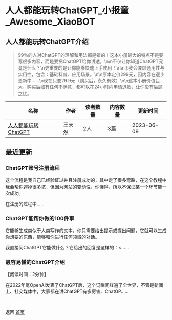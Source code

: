 # 人人都能玩转ChatGPT_小报童_Awesome_XiaoBOT

## 人人都能玩转ChatGPT介绍
> 99%的人对ChatGPT的理解和用法都是错的！这本小册最大的特点不是要写很多内容，而是要把ChatGPT给你讲透。\n\n不仅让你知道ChatGPT究竟是什么？\n更重要的是让你能够快速上手使用！\n\n◎我会兼顾通用性与实用性，包含：基础科普、应用场景。\n\n原本定价299元，因内容在逐步更新中……\n现在只要29.9元（购买后，永久有效）\n\n这本小册价值巨大，购买后如有任何不满意，都可以在24小时内申请退款，让你没有后顾之忧。  
  


|名称|作者|读者数量|内容数量|更新时间|
|---|---|---|---|---|
|[人人都能玩转ChatGPT](https://xiaobot.net/p/playwithai?refer=9c3f1c95-a052-465a-9902-f6d75080262a)|王天然|2人|3篇|2023-06-09|

## 最近更新
### ChatGPT账号注册流程

这个流程是我自己已经验证过并且注册成功的，其中走了很多弯路，在这个教程中我会帮你避掉很多坑，但因为网站的变动性，你懂得，所以不保证某一个环节能一次成功。

在注册的过程中......

### ChatGPT能帮你做的100件事

它能够生成类似于人类写作的文本，你只需要给出提示或提出问题，它就可以生成你想要的东西，能够和你进行任何领域的对话。

我直接问ChatGPT它能做什么？它给出的回复是这样的：<......

### 最容易懂的ChatGPT介绍

【阅读时间：2分钟】

在2022年尾OpenAI发表了ChatGPT后，这个词瞬间红遍了全世界，不管是新闻上、社交媒体中，大家都在讲ChatGPT有多厉害、ChatGP......


<a href="https://github.com/Reno9527/awesome-xiaobot" style="color: white; text-decoration: none;">awesome-xiaobot</a>

返回 [首页](../README.md)
